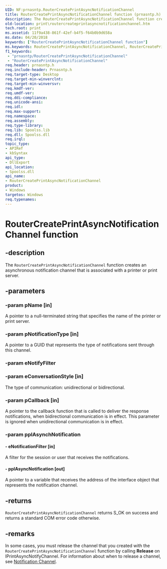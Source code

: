 ```yaml
---
UID: NF:prnasntp.RouterCreatePrintAsyncNotificationChannel
title: RouterCreatePrintAsyncNotificationChannel function (prnasntp.h)
description: The RouterCreatePrintAsyncNotificationChannel function creates an asynchronous notification channel that is associated with a printer or print server.
old-location: print\routercreateprintasyncnotificationchannel.htm
tech.root: print
ms.assetid: 11f9a438-861f-42ef-b4f5-f64b0b9d658a
ms.date: 04/20/2018
keywords: ["RouterCreatePrintAsyncNotificationChannel function"]
ms.keywords: RouterCreatePrintAsyncNotificationChannel, RouterCreatePrintAsyncNotificationChannel , RouterCreatePrintAsyncNotificationChannel function [Print Devices], print.routercreateprintasyncnotificationchannel, prnasntp/RouterCreatePrintAsyncNotificationChannel, spoolfnc_24cb45ed-2f72-4a13-9a40-c1197c41aae7.xml
f1_keywords:
 - "prnasntp/RouterCreatePrintAsyncNotificationChannel"
 - "RouterCreatePrintAsyncNotificationChannel"
req.header: prnasntp.h
req.include-header: Prnasntp.h
req.target-type: Desktop
req.target-min-winverclnt: 
req.target-min-winversvr: 
req.kmdf-ver: 
req.umdf-ver: 
req.ddi-compliance: 
req.unicode-ansi: 
req.idl: 
req.max-support: 
req.namespace: 
req.assembly: 
req.type-library: 
req.lib: Spoolss.lib
req.dll: Spoolss.dll
req.irql: 
topic_type:
- APIRef
- kbSyntax
api_type:
- DllExport
api_location:
- Spoolss.dll
api_name:
- RouterCreatePrintAsyncNotificationChannel
product:
- Windows
targetos: Windows
req.typenames: 
---
```


# RouterCreatePrintAsyncNotificationChannel function


## -description


The <code>RouterCreatePrintAsyncNotificationChannel</code> function creates an asynchronous notification channel that is associated with a printer or print server.


## -parameters




### -param pName [in]

A pointer to a null-terminated string that specifies the name of the printer or print server.


### -param pNotificationType [in]

A pointer to a GUID that represents the type of notifications sent through this channel.


### -param eNotifyFilter




### -param eConversationStyle [in]

The type of communication: unidirectional or bidirectional.


### -param pCallback [in]

A pointer to the callback function that is called to deliver the response notifications, when bidirectional communication is in effect. This parameter is ignored when unidirectional communication is in effect.


### -param ppIAsynchNotification






#### - eNotificationFilter [in]

A filter for the session or user that receives the notifications.


#### - ppIAsyncNotification [out]

A pointer to a variable that receives the address of the interface object that represents the notification channel.


## -returns



<code>RouterCreatePrintAsyncNotificationChannel</code> returns S_OK on success and returns a standard COM error code otherwise.




## -remarks



In some cases, you must release the channel that you created with the <code>RouterCreatePrintAsyncNotificationChannel</code> function by calling <b>Release</b> on IPrintAsyncNotifyChannel. For information about when to release a channel, see <a href="https://docs.microsoft.com/windows-hardware/drivers/print/notification-channel">Notification Channel</a>.



